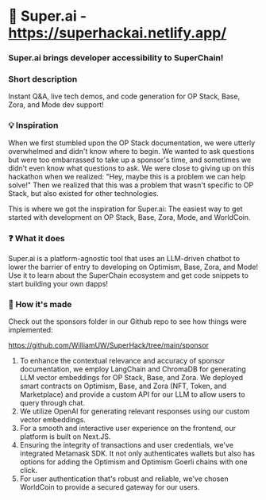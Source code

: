 # 🦸 Super.ai - https://superhackai.netlify.app/

### Super.ai brings developer accessibility to SuperChain!

### Short description
Instant Q&A, live tech demos, and code generation for OP Stack, Base, Zora, and Mode dev support!

### 💡 Inspiration
When we first stumbled upon the OP Stack documentation, we were utterly overwhelmed and didn't know where to begin. We wanted to ask questions but were too embarrassed to take up a sponsor's time, and sometimes we didn't even know what questions to ask. We were close to giving up on this hackathon when we realized: "Hey, maybe this is a problem we can help solve!" Then we realized that this was a problem that wasn't specific to OP Stack, but also existed for other technologies.

This is where we got the inspiration for Super.ai: The easiest way to get started with development on OP Stack, Base, Zora, Mode, and WorldCoin.

### ❓ What it does
Super.ai is a platform-agnostic tool that uses an LLM-driven chatbot to lower the barrier of entry to developing on Optimism, Base, Zora, and Mode! Use it to learn about the SuperChain ecosystem and get code snippets to start building your own dapps!

### 🚧 How it's made
Check out the sponsors folder in our Github repo to see how things were implemented: 

https://github.com/WilliamUW/SuperHack/tree/main/sponsor

1. To enhance the contextual relevance and accuracy of sponsor documentation, we employ LangChain and ChromaDB for generating LLM vector embeddings for OP Stack, Base, and Zora. We deployed smart contracts on Optimism, Base, and Zora (NFT, Token, and Marketplace) and provide a custom API for our LLM to allow users to query through chat.
2. We utilize OpenAI for generating relevant responses using our custom vector embeddings.
3. For a smooth and interactive user experience on the frontend, our platform is built on Next.JS.
4. Ensuring the integrity of transactions and user credentials, we've integrated Metamask SDK. It not only authenticates wallets but also has options for adding the Optimism and Optimism Goerli chains with one click.
5. For user authentication that's robust and reliable, we've chosen WorldCoin to provide a secured gateway for our users.

